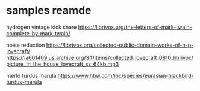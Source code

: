 # samples reamde

hydrogen vintage kick snare
https://librivox.org/the-letters-of-mark-twain-complete-by-mark-twain/


noise reduction
https://librivox.org/collected-public-domain-works-of-h-p-lovecraft/
https://ia601409.us.archive.org/34/items/collected_lovecraft_0810_librivox/picture_in_the_house_lovecraft_sz_64kb.mp3

merlo turdus marula
https://www.hbw.com/ibc/species/eurasian-blackbird-turdus-merula
